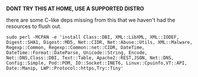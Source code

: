 **DONT TRY THIS AT HOME, USE A SUPPORTED DISTRO**

there are some C-like deps missing from this that we haven't had the resources to flush out.

```
sudo perl -MCPAN -e 'install Class::DBI, XML::LibXML, XML::IODEF, Digest::SHA1, Digest::MD5, Net::CIDR, Net::Abuse::Utils, XML::Malware, Regexp::Common, Regexp::Common::net::CIDR, DateTime, DateTime::Format::DateParse, Unicode::String, Encode, Net::DNS,Class::DBI, Text::Table, Apache2::REST,JSON, Net::DNS, Config::Simple, Pod::POM, IO::Socket::INET6, Linux::Cpuinfo,VT::API, Date::Manip, LWP::Protocol::https,Try::Tiny'
```